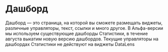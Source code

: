 # Дашборд

Дашборд — это страница, на которой вы сможете размещать виджеты, различные управляторы, текст, ссылки и много другое. В Альфа-версии мы используем существующие дашборды Статистики, в течение августа выкатим новую версию дашбордов. Текущие управляторы на дашбордах Статистики не действуют на виджеты DataLens

